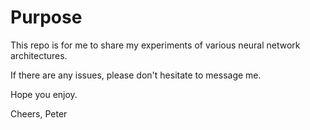 # Purpose

This repo is for me to share my experiments of various neural network architectures.

If there are any issues, please don't hesitate to message me.

Hope you enjoy.

Cheers,
Peter

